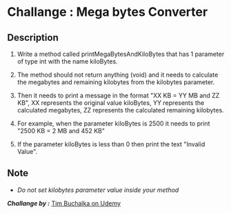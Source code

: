 # Challange :  Mega bytes Converter

## Description

1. Write a method called printMegaBytesAndKiloBytes that has 1 parameter of type int with the name kiloBytes.

2. The method should not return anything (void) and it needs to calculate the megabytes and remaining kilobytes from the kilobytes parameter.

3. Then it needs to print a message in the format "XX KB = YY MB and ZZ KB", XX represents the original value kiloBytes, YY represents the calculated megabytes, ZZ represents the calculated remaining kilobytes.

4. For example, when the parameter kiloBytes is 2500 it needs to print "2500 KB = 2 MB and 452 KB"

5. If the parameter kiloBytes is less than 0 then print the text "Invalid Value".


## Note
- *Do not set kilobytes parameter value inside your method*


***Challange by :*** [Tim Buchalka on Udemy](https://www.udemy.com/course/java-the-complete-java-developer-course/)
